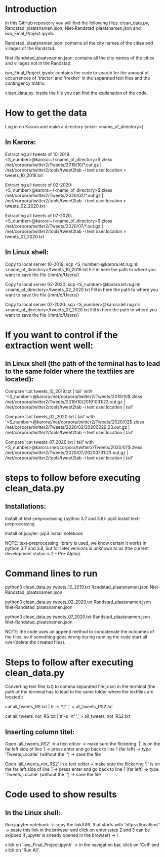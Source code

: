 
# Introduction
In this GitHub repository you will find the following files: clean_data.py, Randstad_plaatsnamen.json, Niet-Randstad_plaatsnamen.json and iwo_Final_Project.ipynb.

Randstad_plaatsnamen.json: contains all the city names of the cities and villages of the Randstad.

Niet-Randstad_plaatsnamen.json: contains all the city names of the cities and villages not in the Randstad.

iwo_Final_Project.ipynb: contains the code to search for the amount of occurrences of 'tractor' and 'trekker' in the separated text files and the contingency matrix.

clean_data.py: inside the file you can find the explanation of the code.

# How to get the data
Log in on Karora and make a directory (mkdir <name_of_directory>).
## In Karora:
Extracting all tweets of 10-2019: <S_number>@karora:~/<name_of_directory>$ zless /net/corpora/twitter2/Tweets/2019/10/*.out.gz | /net/corpora/twitter2/tools/tweet2tab -i text user.location > tweets_10_2019.txt

Extracting all tweets of 02-2020: <S_number>@karora:~/<name_of_directory>$ zless /net/corpora/twitter2/Tweets/2020/02/*.out.gz | /net/corpora/twitter2/tools/tweet2tab -i text user.location > tweets_02_2020.txt

Extracting all tweets of 07-2020: <S_number>@karora:~/<name_of_directory>$ zless /net/corpora/twitter2/Tweets/2020/07/*.out.gz | /net/corpora/twitter2/tools/tweet2tab -i text user.location > tweets_07_2020.txt

## In Linux shell:
Copy to local server 10-2019: scp <S_number>@karora.let.rug.nl:<name_of_directory>/tweets_10_2019.txt Fill in here the path to where you want to save the file (/mnt/c/Users/) 

Copy to local server 02-2020: scp <S_number>@karora.let.rug.nl:<name_of_directory>/tweets_02_2020.txt Fill in here the path to where you want to save the file (/mnt/c/Users/) 

Copy to local server 07-2020: scp <S_number>@karora.let.rug.nl:<name_of_directory>/tweets_07_2020.txt Fill in here the path to where you want to save the file (/mnt/c/Users/) 

# If you want to control if the extraction went well:
## In Linux shell (the path of the terminal has to lead to the same folder where the textfiles are located):

Compare 'cat tweets_10_2019.txt | tail' with '<S_number>@karora:/net/corpora/twitter2/Tweets/2019/10$ zless /net/corpora/twitter2/Tweets/2019/10/20191031\:23.out.gz | /net/corpora/twitter2/tools/tweet2tab -i text user.location | tail'

Compare 'cat tweets_02_2020.txt | tail' with '<S_number>@karora:/net/corpora/twitter2/Tweets/2020/02$ zless /net/corpora/twitter2/Tweets/2020/02/20200229\:23.out.gz | /net/corpora/twitter2/tools/tweet2tab -i text user.location | tail'

Compare 'cat tweets_07_2020.txt | tail' with <S_number>@karora:/net/corpora/twitter2/Tweets/2020/07$ zless /net/corpora/twitter2/Tweets/2020/07/20200731\:23.out.gz | /net/corpora/twitter2/tools/tweet2tab -i text user.location | tail'

# steps to follow before executing clean_data.py
## Installations:
Install of text-preprocessing (python 3.7 and 3.8): 
				  pip3 install text-preprocessing

Install of jupyter:
				  pip3 install notebook 
				  
NOTE: text-preprocessing library is used, we know certain it works in python 3.7 and 3.8, but for later versions is unknown to us (the current development status is 2 - Pre-Alpha).
				  
# Command lines to run
python3 clean_data.py tweets_10_2019.txt Randstad_plaatsnamen.json Niet-Randstad_plaatsnamen.json

python3 clean_data.py tweets_02_2020.txt Randstad_plaatsnamen.json Niet-Randstad_plaatsnamen.json

python3 clean_data.py tweets_07_2020.txt Randstad_plaatsnamen.json Niet-Randstad_plaatsnamen.json

NOTE: the code uses an append method to concatenate the outcomes of the files, so if something goes wrong during running the code start all over(delete the created files).

# Steps to follow after executing clean_data.py
Converting text file(.txt) to comma separated file(.csv) in the terminal (the path of the terminal has to lead to the same folder where the textfiles are located):

cat all_tweets_RS.txt | tr -s '\t' ',' > all_tweets_RS2.txt

cat all_tweets_not_RS.txt | tr -s '\t' ',' > all_tweets_not_RS2.txt

## Inserting column titel:
Open 'all_tweets_RS2' in a text editor -> make sure the flickering '|' is on the far left side of line 1 -> press enter and go back to line 1 (far left) -> type 'Tweets,Locatie' (without the '') -> save the file

Open 'all_tweets_not_RS2' in a text editor-> make sure the flickering '|' is on the far left side of line 1 -> press enter and go back to line 1 (far left) -> type 'Tweets,Locatie' (without the '') -> save the file

# Code used to show results
## In the Linux shell:
Run jupyter notebook -> copy the link/URL that starts with 'https://localhost' -> paste this link in the browser and click on enter (step 2 and 3 can be skipped if jupyter is already opened in the browser) -> \

click on 'iwo_Final_Project.ipynb' -> in the navigation bar, click on 'Cell' and click on 'Run All'.

